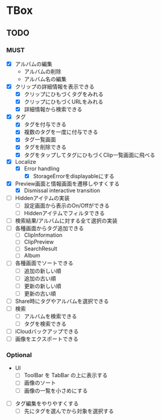 # TBox

## TODO

### MUST

- [x] アルバムの編集
  - アルバムの削除
  - アルバム名の編集
- [x] クリップの詳細情報を表示できる
  - [x] クリップにひもづくタグをみれる
  - [x] クリップにひもづくURLをみれる
  - [x] 詳細情報から検索できる
- [x] タグ
  - [x] タグを付与できる
  - [x] 複数のタグを一度に付与できる
  - [x] タグ一覧画面
  - [x] タグを削除できる
  - [x] タグをタップしてタグにひもづくClip一覧画面に飛べる
- [x] Localize
  - [x] Error handling
    - [x] StorageErrorをdisplayableにする
- [x] Preview画面と情報画面を遷移しやすくする
  - [x] Dismissal interactive transition
- [ ] Hiddenアイテムの実装
  - [ ] 設定画面から表示のOn/Offができる
  - [ ] Hiddenアイテムでフィルタできる
- [ ] 検索結果/アルバムに対する全て選択の実装
- [ ] 各種画面からタグ追加できる
  - [ ] ClipInformation
  - [ ] ClipPreview
  - [ ] SearchResult
  - [ ] Album
- [ ] 各種画面でソートできる
  - [ ] 追加の新しい順
  - [ ] 追加の古い順
  - [ ] 更新の新しい順
  - [ ] 更新の古い順
- [ ] Share時にタグやアルバムを選択できる
- [ ] 検索
  - [ ] アルバムを検索できる
  - [ ] タグを検索できる
- [ ] iCloudバックアップできる
- [ ] 画像をエクスポートできる

### Optional

- UI
  - [ ] ToolBar を TabBar の上に表示する
  - [ ] 画像のソート
  - [ ] 画像の一覧を小さめにする
- [ ] タグ編集をやりやすくする
  - [ ] 先にタグを選んでから対象を選択する

